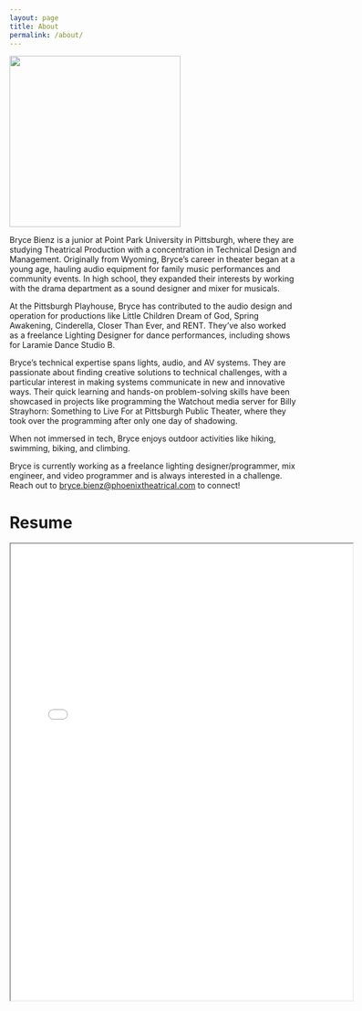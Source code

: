 ```yaml
---
layout: page
title: About
permalink: /about/
---
```



<!-- Bryce Bienz is a  student at Point Park University in Pittsburgh, PA, specializing in computer networking and technical solutions for theatrical productions.

With a deep passion for understanding complex systems, Bryce thrives on finding creative ways for systems to communicate, even when they weren’t initially designed to do so. A natural problem solver and hands-on tinkerer, Bryce is always exploring new tools and technologies, constantly reading up on the latest industry developments and product innovations.

Bryce's curiosity and drive for continuous learning have been key to their success in various projects. One notable example is their quick mastery of the Watchout media server. After just one day of shadowing a programmer, Bryce took the reins and successfully programmed a show on their own. -->

<div>
<img src="{{site.baseurl}}/images/Headshot_BW.png" width="300"/>
</div>

Bryce Bienz is a junior at Point Park University in Pittsburgh, where they are studying Theatrical Production with a concentration in Technical Design and Management. Originally from Wyoming, Bryce’s career in theater began at a young age, hauling audio equipment for family music performances and community events. In high school, they expanded their interests by working with the drama department as a sound designer and mixer for musicals.

At the Pittsburgh Playhouse, Bryce has contributed to the audio design and operation for productions like Little Children Dream of God, Spring Awakening, Cinderella, Closer Than Ever, and RENT. They’ve also worked as a freelance Lighting Designer for dance performances, including shows for Laramie Dance Studio B.

Bryce’s technical expertise spans lights, audio, and AV systems. They are passionate about finding creative solutions to technical challenges, with a particular interest in making systems communicate in new and innovative ways. Their quick learning and hands-on problem-solving skills have been showcased in projects like programming the Watchout media server for Billy Strayhorn: Something to Live For at Pittsburgh Public Theater, where they took over the programming after only one day of shadowing.

When not immersed in tech, Bryce enjoys outdoor activities like hiking, swimming, biking, and climbing.

Bryce is currently working as a freelance lighting designer/programmer, mix engineer, and video programmer and is always interested in a challenge. Reach out to <a href="mailto:bryce.bienz@phoenixtheatrical.com">bryce.bienz@phoenixtheatrical.com</a> to connect!

# Resume
<iframe src="{{site.baseurl}}/PDFs/BryceBienz_Resume.pdf" width="600" height="800" allow="autoplay"></iframe>

<!-- [get the PDF of my resume here!]({{ site.url }}/PDFs/BryceBienz_Resume.pdf) -->